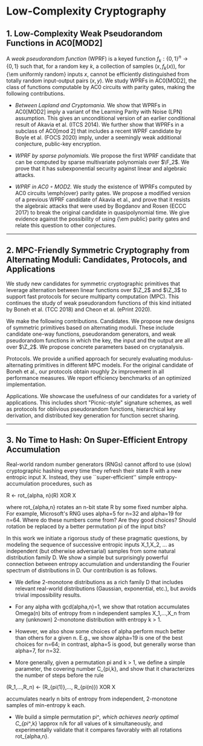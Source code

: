 # Low-Complexity Cryptography 

## 1. Low-Complexity Weak Pseudorandom Functions in AC0[MOD2]

A *weak pseudorandom function* (WPRF) is a keyed function $f_k:\{0,1\}^n\to\{0,1\}$ such that, for a random key $k$, a collection of samples $(x, f_k(x))$, for {\em uniformly random} inputs $x$, cannot be efficiently distinguished from totally random input-output pairs $(x,y)$. We study WPRFs in AC0[MOD2], the class of functions computable by AC0 circuits with parity gates, making the following contributions. 

- *Between Lapland and Cryptomania.* We show that WPRFs in AC0[MOD2] imply a variant of the Learning Parity with Noise (LPN) assumption. This gives an unconditional version of an earlier conditional result of Akavia et al. (ITCS 2014). We further show that WPRFs in a subclass of AC0[mod 2] that includes a recent WPRF candidate by Boyle et al. (FOCS 2020) imply, under a seemingly weak additional conjecture, public-key encryption. 

- *WPRF by sparse polynomials.* We propose the first WPRF candidate that can be computed by sparse multivariate polynomials over $\F_2$. We prove that it has subexponential security against linear and algebraic attacks.

- *WPRF in AC0 ◦ MOD2.* We study the existence of WPRFs computed by AC0 circuits \emph{over} parity gates. We propose a modified version of a previous WPRF candidate of Akavia et al., and prove that it resists the algebraic attacks that were used by Bogdanov and Rosen (ECCC 2017) to break the original candidate in quasipolynomial time. We give evidence against the possibility of using {\em public} parity gates and relate this question to other conjectures.



***

## 2. MPC-Friendly Symmetric Cryptography from Alternating Moduli: Candidates, Protocols, and Applications

We study new candidates for symmetric cryptographic primitives that leverage alternation between linear functions over $\Z_2$ and $\Z_3$ to support fast protocols for secure multiparty computation (MPC). This continues the study of weak pseudorandom functions of this kind initiated by Boneh et al. (TCC 2018) and Cheon et al. (ePrint 2020).

We make the following contributions. 
Candidates. We propose new designs of symmetric primitives based on alternating moduli. These include candidate one-way functions, pseudorandom generators, and weak pseudorandom functions in which the key, the  input and the output are all over $\Z_2$. We propose concrete parameters based on cryptanalysis. 

Protocols. We provide a unified approach for securely evaluating modulus-alternating primitives in different MPC models. For the original candidate of Boneh et al., our protocols obtain roughly 2x improvement in all performance measures. We report efficiency benchmarks of an optimized implementation.

Applications. We showcase the usefulness of our candidates for a variety of applications. This includes short "Picnic-style" signature schemes, as well as protocols for oblivious pseudorandom functions, hierarchical key derivation, and distributed key generation for function secret sharing.



***

## 3. No Time to Hash: On Super-Efficient Entropy Accumulation

Real-world random number generators (RNGs) cannot afford to use (slow) cryptographic hashing every time they refresh their state R with a new entropic input X. Instead, they use ``super-efficient'' simple entropy-accumulation procedures, such as

R &lt;-  rot_{alpha, n}(R)  XOR  X

where rot_{alpha,n} rotates an n-bit state R by some fixed number alpha. For example, Microsoft's RNG uses alpha=5 for n=32 and alpha=19 for n=64. Where do these numbers come from? Are they good choices? Should rotation be replaced by a better permutation pi of the input bits?

In this work we initiate a rigorous study of these pragmatic questions, by modeling the sequence of successive entropic inputs X_1,X_2, ... as independent (but otherwise adversarial) samples from some natural distribution family D. We show a simple but surprisingly powerful connection between entropy accumulation and understanding the Fourier spectrum of distributions in D. Our contribution is as follows.

- We define 2-monotone distributions as a rich family D that includes relevant real-world distributions (Gaussian, exponential, etc.), but avoids trivial impossibility results.
  
- For any alpha with gcd(alpha,n)=1, we show that rotation accumulates Omega(n) bits of entropy from n independent samples X_1,...,X_n from any (unknown) 2-monotone distribution with entropy k &gt; 1.

- However, we also show some choices of alpha perform much better than others for a given n. E.g., we show alpha=19 is one of the best choices for n=64; in contrast, alpha=5 is good, but generally worse than alpha=7, for n=32.

- More generally, given a permutation pi and k &gt; 1, we define a simple parameter, the covering number C_{pi,k}, and show that it characterizes the number of steps before the rule 

(R_1,...,R_n) &lt;- (R_{pi(1)},..., R_{pi(n)}) XOR X 

accumulates nearly n bits of entropy from independent, 2-monotone samples of min-entropy k each.

- We build a simple permutation pi^*, which achieves nearly optimal C_{pi^*,k} \approx n/k for all values of k simultaneously, and experimentally validate that it compares favorably with all rotations rot_{alpha,n}.